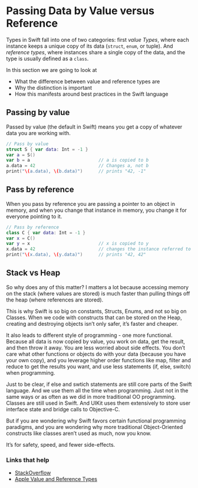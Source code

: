 # Passing Data by Value versus Reference

Types in Swift fall into one of two categories: first _value Types_, where each instance keeps a unique copy of its data (`struct`, `enum`, or tuple). And _reference types_, where instances share a single copy of the data, and the type is usually defined as a `class`. 

In this section we are going to look at 

 - What the difference between value and reference types are
 - Why the distinction is important
 - How this manifests around best practices in the Swift language

## Passing by value

Passed by value (the default in Swift) means you get a copy of whatever data you are working with.

```swift
// Pass by value
struct S { var data: Int = -1 }
var a = S()
var b = a                          // a is copied to b
a.data = 42                        // Changes a, not b
print("\(a.data), \(b.data)")      // prints "42, -1"
```

## Pass by reference 

When you pass by reference you are passing a pointer to an object in memory, and when you change that instance in memory, you change it for everyone pointing to it.

```swift
// Pass by reference
class C { var data: Int = -1 }
var x = C()
var y = x                          // x is copied to y
x.data = 42                        // changes the instance referred to by x (and y)
print("\(x.data), \(y.data)")      // prints "42, 42"
```

## Stack vs Heap

So why does any of this matter? I matters a lot because accessing memory on the stack (where values are stored) is much faster than pulling things off the heap (where references are stored).



This is why Swift is so big on constants, Structs, Enums, and not so big on Classes. When we code with constructs that can be stored on the Heap, creating and destroying objects isn’t only safer, it’s faster and cheaper.

It also leads to different style of programming - one more functional. Because all data is now copied by value, you work on data, get the result, and then throw it away. You are less worried about side effects. You don’t care what other functions or objects do with your data (because you have your own copy), and you leverage higher order functions like map, filter and reduce to get the results you want, and use less statements (if, else, switch) when programming.

Just to be clear, if else and swtich statements are still core parts of the Swift language. And we use them all the time when programming. Just not in the same ways or as often as we did in more traditional OO programming. Classes are still used in Swift. And UIKit uses them extensively to store user interface state and bridge calls to Objective-C.

But if you are wondering why Swift favors certain functional programming paradigms, and you are wondering why more traditional Object-Oriented constructs like classes aren’t used as much, now you know.

It’s for safety, speed, and fewer side-effects.


### Links that help

- [StackOverflow](https://stackoverflow.com/questions/79923/what-and-where-are-the-stack-and-heap)
- [Apple Value and Reference Types](https://developer.apple.com/swift/blog/?id=10)



